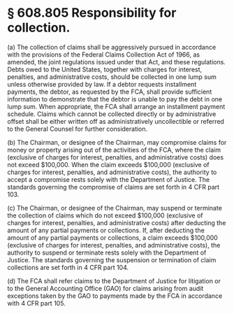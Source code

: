 # § 608.805   Responsibility for collection.

(a) The collection of claims shall be aggressively pursued in accordance with the provisions of the Federal Claims Collection Act of 1966, as amended, the joint regulations issued under that Act, and these regulations. Debts owed to the United States, together with charges for interest, penalties, and administrative costs, should be collected in one lump sum unless otherwise provided by law. If a debtor requests installment payments, the debtor, as requested by the FCA, shall provide sufficient information to demonstrate that the debtor is unable to pay the debt in one lump sum. When appropriate, the FCA shall arrange an installment payment schedule. Claims which cannot be collected directly or by administrative offset shall be either written off as administratively uncollectible or referred to the General Counsel for further consideration. 


(b) The Chairman, or designee of the Chairman, may compromise claims for money or property arising out of the activities of the FCA, where the claim (exclusive of charges for interest, penalties, and administrative costs) does not exceed $100,000. When the claim exceeds $100,000 (exclusive of charges for interest, penalties, and administrative costs), the authority to accept a compromise rests solely with the Department of Justice. The standards governing the compromise of claims are set forth in 4 CFR part 103. 


(c) The Chairman, or designee of the Chairman, may suspend or terminate the collection of claims which do not exceed $100,000 (exclusive of charges for interest, penalties, and administrative costs) after deducting the amount of any partial payments or collections. If, after deducting the amount of any partial payments or collections, a claim exceeds $100,000 (exclusive of charges for interest, penalties, and administrative costs), the authority to suspend or terminate rests solely with the Department of Justice. The standards governing the suspension or termination of claim collections are set forth in 4 CFR part 104. 


(d) The FCA shall refer claims to the Department of Justice for litigation or to the General Accounting Office (GAO) for claims arising from audit exceptions taken by the GAO to payments made by the FCA in accordance with 4 CFR part 105. 




